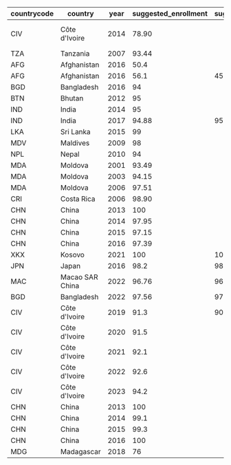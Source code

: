 |countrycode|country|year|suggested_enrollment|suggested_enrollment_fe|suggested_enrollment_ma|decision|source|
|---|---|---|---|---|---|---|---|
|CIV|Côte d'Ivoire|2014|78.90|||accepted|Statistiques scolaires de poche 2014-2015, p30: https://www.men-dpes.org/static/docs/Statistics/rapport/rap_ana_20142015.pdf|
|TZA|Tanzania|2007|93.44|||use||
|AFG|Afghanistan|2016|50.4|||accepted|ALCS 2016-2017 (Country Team Validated)|
|AFG|Afghanistan|2016|56.1|45.5|65.5|use|ALCS 2016-2017 (Report)|
|BGD|Bangladesh|2016|94|||accepted||
|BTN|Bhutan|2012|95|||accepted||
|IND|India|2014|95|||accepted||
|IND|India|2017|94.88|95.31|94.49|use||
|LKA|Sri Lanka|2015|99|||accepted||
|MDV|Maldives|2009|98|||accepted||
|NPL|Nepal|2010|94|||accepted||
|MDA|Moldova|2001|93.49|||accepted||
|MDA|Moldova|2003|94.15|||accepted||
|MDA|Moldova|2006|97.51|||use||
|CRI|Costa Rica|2006|98.90|||use||
|CHN|China|2013|100|||accepted|UIS GER as of Sept 2023 Release|
|CHN|China|2014|97.95|||accepted|UIS GER as of Sept 2023 Release|
|CHN|China|2015|97.15|||accepted|UIS GER as of Sept 2023 Release|
|CHN|China|2016|97.39|||accepted|UIS GER as of Sept 2023 Release|
|XKX|Kosovo|2021|100|100|100|use|2021 Annual Statistical Report (GER)|
|JPN|Japan|2016|98.2|98.4|97.5|use|UIS ANER as of 2019 Release|
|MAC|Macao SAR China|2022|96.76|96.471|95.363|use|2021 Census: https://www.dsec.gov.mo/en-US/Statistic?id=103|
|BGD|Bangladesh|2022|97.56|97.81|97.52|use|APSC 2022 NER|
|CIV|Côte d'Ivoire|2019|91.3|90.8|91.7|use|Statistiques scolaires de poche 2018-2019|
|CIV|Côte d'Ivoire|2020|91.5|||accepted|Statistiques scolaires de poche 2019-2020|
|CIV|Côte d'Ivoire|2021|92.1|||accepted|Statistiques scolaires de poche 2021-2022|
|CIV|Côte d'Ivoire|2022|92.6|||accepted|Statistiques scolaires de poche 2022-2023|
|CIV|Côte d'Ivoire|2023|94.2|||accepted| Statistiques scolaires de poche 2023-2024|
|CHN|China|2013|100|||accepted|UIS GER as of October 2021 Release|
|CHN|China|2014|99.1|||accepted|UIS GER as of October 2021 Release|
|CHN|China|2015|99.3|||accepted|UIS GER as of October 2021 Release|
|CHN|China|2016|100|||use|UIS GER as of October 2021 Release|
|MDG|Madagascar|2018|76|||use|Primary Net Attendance rate from MICS 2018 Report|